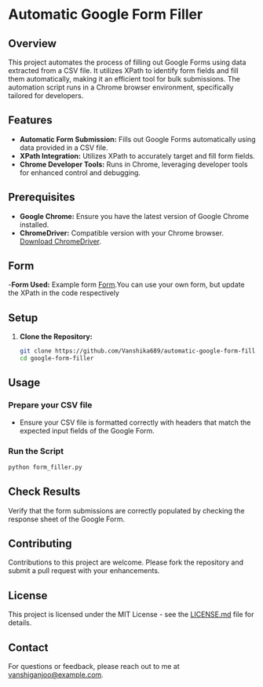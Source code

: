 # Automatic Google Form Filler

## Overview
This project automates the process of filling out Google Forms using data extracted from a CSV file. It utilizes XPath to identify form fields and fill them automatically, making it an efficient tool for bulk submissions. The automation script runs in a Chrome browser environment, specifically tailored for developers.

## Features
- **Automatic Form Submission:** Fills out Google Forms automatically using data provided in a CSV file.
- **XPath Integration:** Utilizes XPath to accurately target and fill form fields.
- **Chrome Developer Tools:** Runs in Chrome, leveraging developer tools for enhanced control and debugging.

## Prerequisites
- **Google Chrome:** Ensure you have the latest version of Google Chrome installed.
- **ChromeDriver:** Compatible version with your Chrome browser. [Download ChromeDriver](https://sites.google.com/a/chromium.org/chromedriver/).

## Form
-**Form Used:** Example form [Form](https://docs.google.com/forms/d/e/1FAIpQLScsMrXjtSsg6sCI_zxNiyifWftniEReIi-tJFsKiI5uu3MTmw/viewform).You can use your own form, but update the XPath in the code respectively
 
## Setup
1. **Clone the Repository:**
   ```bash
   git clone https://github.com/Vanshika689/automatic-google-form-filler.git
   cd google-form-filler
   ```

## Usage
### Prepare your CSV file
- Ensure your CSV file is formatted correctly with headers that match the expected input fields of the Google Form.

### Run the Script
```bash
python form_filler.py
```

## Check Results
Verify that the form submissions are correctly populated by checking the response sheet of the Google Form.

## Contributing
Contributions to this project are welcome. Please fork the repository and submit a pull request with your enhancements.

## License
This project is licensed under the MIT License - see the [LICENSE.md](LICENSE) file for details.

## Contact
For questions or feedback, please reach out to me at [vanshiganjoo@example.com](mailto:vanshiganjoo@gmail.com).

